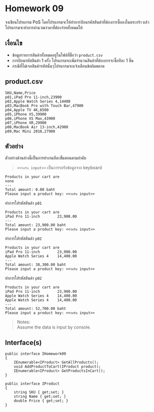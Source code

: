 # Homework 09
จงเขียนโปรแกรม PoS โดยโปรแกรมจะให้ทำการป้อนรหัสสินค้าที่ต้องการซื้อลงในตระกร้า แล้วโปรแกรมจะทำการคำนวณราคาที่ต้องจ่ายทั้งหมดให้

## เงื่อนไข
* ข้อมูลรายการสินค้าทั้งหมดอยู่ในไฟล์ที่ชื่อว่า `product.csv`
* การป้อนรหัสสินค้า 1 ครั้ง โปรแกรมจะเพิ่มจำนวนสินค้าที่ต้องการจะซื้อทีละ 1 ชิ้น
* กรณีที่ไม่เจอสินค้ารหัสนั้นๆโปรแกรมจะแจ้งเตือนข้อผิดพลาด

## product.csv
```
SKU,Name,Price
p01,iPad Pro 11-inch,23900
p02,Apple Watch Series 4,14400
p03,MacBook Pro with Touch Bar,47900
p04,Apple TV 4K,8500
p05,iPhone XS,39900
p06,iPhone XS Max,43900
p07,iPhone XR,29900
p08,MacBook Air 13-inch,42900
p09,Mac Mini 2018,27900
```

## ตัวอย่าง
ตัวอย่างด้านล่างนี้เป็นการทำงานทีละขั้นตอนตามลำดับ  
> `<<รอรับ input>>` เป็นการรอรับข้อมูลจาก keyboard
```
Products in your cart are
none
---
Total amount: 0.00 baht
Please input a product key: <<รอรับ input>>
```

ทำการใส่รหัสสินค้า `p01`

```
Products in your cart are
iPad Pro 11-inch        23,900.00
---
Total amount: 23,900.00 baht
Please input a product key: <<รอรับ input>>
```

ทำการใส่รหัสสินค้า `p02`

```
Products in your cart are
iPad Pro 11-inch        23,900.00
Apple Watch Series 4    14,400.00
---
Total amount: 38,300.00 baht
Please input a product key: <<รอรับ input>>
```

ทำการใส่รหัสสินค้า `p02`

```
Products in your cart are
iPad Pro 11-inch        23,900.00
Apple Watch Series 4    14,400.00
Apple Watch Series 4    14,400.00
---
Total amount: 52,700.00 baht
Please input a product key: <<รอรับ input>>
```

> Notes:  
Assume the data is input by console.

## Interface(s)
```
public interface IHomework09
{
    IEnumerable<IProduct> GetAllProducts();
    void AddProductToCart(IProduct product);
    IEnumerable<IProduct> GetProductsInCart();
}

public interface IProduct
{
    string SKU { get;set; }
    string Name { get;set; }
    double Price { get;set; }
}
```
